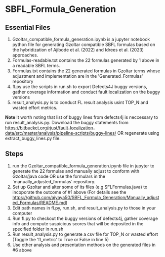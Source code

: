 # SBFL_Formula_Generation
## Essential Files
1. Gzoltar_compatible_formula_generation.ipynb is a jupyter notebook python file for generating Gzoltar compatible SBFL formulas based on the hybridization of Ajibode et al. (2022) and Idrees et al. (2023) approaches.
2. Formulas-readable.txt contains the 22 formulas generated by 1 above in a readable SBFL terms.
3. Formulas.txt contains the 22 generated formulas in Gzoltar terms whose adjustment and implementation are in the 'Generated_Formulas' repository
4. fl.py use the scripts in run.sh to export Defects4J buggy versions, gather coverage information and conduct fault localization on the buggy versions
5. result_analysis.py is to conduct FL result analysis usint TOP_N and wasted effort metrics.

<b>Note</b>
It worth noting that list of buggy lines from defects4j is neccessary to run result_analysis.py.
Download the buggy statements from https://bitbucket.org/rjust/fault-localization-data/src/master/analysis/pipeline-scripts/buggy-lines/ OR regenerate using extract_buggy_lines.py file.

## Steps
1. run the Gzoltar_compatible_formula_generation.ipynb file in jupyter to generate the 22 formulas and manually adjust to conform with Gzoltar/java code
     OR use the formulars in the 'manually_adjusted_formulas' repository.
3. Set up Gzoltar and alter some of its files (e.g SFLFormulas.java) to incoporate the outcome of #1 above (For details see the https://github.com/aiyaya50/SBFL_Formula_Generation/Manually_adjusted_Formulas/README.md)
4. Edit path names in fl.py, run.sh, and result_analysis.py to those in your computer
5. Run fl.py to checkout the buggy versions of defects4j, gather coverage info and compute suspicious scores that will be deposited in the specified folder in run.sh
6. Run result_analysis.py to generate a csv file for TOP_N or wasted effort (Toggle the 'fl_metric' to True or False in line 5) 
7. Use other analysis and presentation methods on the generated files in #6 above
   
